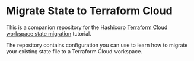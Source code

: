 # Migrate State to Terraform Cloud

This is a companion repository for the Hashicorp [Terraform Cloud workspace state migration](https://developer.hashicorp.com/terraform/tutorials/cloud/cloud-migrate) tutorial.

The repository contains configuration you can use to learn how to migrate your existing state file to a Terraform Cloud workspace.
